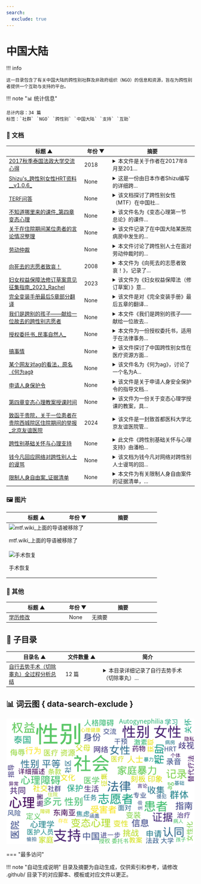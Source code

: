 ```yaml
---
search:
  exclude: true
---
```


# 中国大陆


!!! info

    这一目录包含了有关中国大陆的跨性别社群及非政府组织（NGO）的信息和资源，旨在为跨性别者提供一个互助与支持的平台。



!!! note "📊 统计信息"

    总计内容：34 篇
    标签：`社群` `NGO` `跨性别` `中国大陆` `支持` `互助`



### 📄 文档

<table>
<thead><tr>
<th style="width: 40%" data-sortable="true" data-sort-direction="asc" data-sort-type="text">标题 ▲</th>
<th style="width: 15%" data-sortable="true" data-sort-direction="desc" data-sort-type="year">年份 ▼</th>
<th style="width: 45%">摘要</th>
</tr></thead>
<tbody>
<tr data-name="2017秋季泰国法政大学交流心得" data-year="2018" data-date="2024-10-29 06:02:55">
                <td><a href="2017秋季泰国法政大学交流心得_page" class="md-button">2017秋季泰国法政大学交流心得</a></td>
                <td class="year-cell">2018</td>
                <td class="description-cell"><details markdown>
                    <summary>本文件是关于作者在2017年8月至201...</summary>
                    <div class="description">
                        本文件是关于作者在2017年8月至2018年期间在泰国法政大学（Thammasat University）进行为期半年的交流学习的心得体会。作者详细描述了在泰国的学习经历、生活适应以及与来自不同国家的朋友们的交流互动。文件中提到了泰国的高等教育体制，法政大学的校区、科系设置及其历史背景，强调了东南亚性别议题的重要性与复杂性。

作者在交流过程中选修了基础泰语、东南亚性别研究及东南亚企业社会责任课程，分享了自己在课堂上及课外活动中的见闻和感悟，特别指出了性别平等及女性地位的相关讨论，以及东南亚地区“变性人”文化的独特现象。作者还描述了在清迈、孔敬府、普吉岛等地的旅行经历，感受到了泰国丰富的文化和温暖的人情，表达了对这片土地及其人民的深厚情谊。 

文中提到的部分观点，如关于女性在家庭中的话语权和东南亚国家父权制的挑战，深刻反映了当代性别议题的现实。作者最后对自己的交换生活表示留恋，期待未来再次与泰国相见。
                        <br>年份：2018
                        <br>收录日期：2024-10-29 06:02:55
                    </div>
                </details></td>
            </tr>
<tr data-name="Shizu's_跨性别女性HRT资料__v1.0.6_" data-year="None" data-date="2025-02-05">
                <td><a href="Shizu's_跨性别女性HRT资料__v1.0.6__page" class="md-button">Shizu's_跨性别女性HRT资料__v1.0.6_</a></td>
                <td class="year-cell">None</td>
                <td class="description-cell"><details markdown>
                    <summary>这是一份由日本作者Shizu编写的详细跨...</summary>
                    <div class="description">
                        这是一份由日本作者Shizu编写的详细跨性别女性激素替代疗法（HRT）指南，旨在为亚洲地区，特别是中国大陆的跨性别女性提供医学知识与支持。文档版本为v1.0.6，包含多个修订记录，如细节改进和排版调整。具体来说，这份指南涵盖了HRT的基本介绍、性激素的种类与作用、雌激素的详细描述及其治疗目的，并列出了不同激素的效果和风险评估，包括雌激素与血栓风险，以及口服雌二醇对乳癌和血栓的影响。此外，指南中提到了一些对女性化和去男性化的重要激素水平，具体数值被引用用于帮助理解预期效果，例如测试和目标激素水平。文件还介绍了不同药物的给药途径，治疗的可能性及其生理变化时间线。作者深入研究了跨性别女性的医疗需求，并推荐了国外药商供参考，用以帮助那些可能对药品资源缺乏认知或经济能力有限的人。文档意在通过详尽的数据图表和研究结果，帮助受众做出更理智的健康决定，从而减少不适当用药带来的风险。这份指南还以更新日志和推荐的药商链接为特色，便于读者获取最新准确信息，同时交流与学习。此外，通过引用学术文献和医疗图表，帮助用户更好地理解复杂的生理学与药理学信息，对正在考虑或已在进行激素治疗的跨性别女性具有重要的实用和指导价值。
                        <br>年份：None
                        <br>收录日期：2025-02-05
                    </div>
                </details></td>
            </tr>
<tr data-name="TERF问答" data-year="None" data-date="2024-12-13 05:32:01">
                <td><a href="TERF问答_page" class="md-button">TERF问答</a></td>
                <td class="year-cell">None</td>
                <td class="description-cell"><details markdown>
                    <summary>该文档探讨了跨性别女性（MTF）在中国社...</summary>
                    <div class="description">
                        该文档探讨了跨性别女性（MTF）在中国社会中所面临的刻板印象与社会期待，反思了跨性别女性对传统性别角色的挑战及其对女性共同经验的理解。文中指出，一部分跨性别女性在社会中可能呈现出对女性刻板印象的迎合，这部分现象与她们自身身份的认同与社会认可的缺乏有关。同时，也提到了一些跨性别女性在传统男性主导的行业（如科学和电子竞技）中的贡献，展现出她们如何通过自己的存在冲击性别刻板印象。文章还辩论了性别认同与女性共同经历之间的关系，以及跨性别女性是否会挤占顺性别女性的生存空间。文末强调，顺性别女性与跨性别女性共同面对的职业歧视问题更应当成为关注重点，而非内讧争夺空间。
                        <br>年份：None
                        <br>收录日期：2024-12-13 05:32:01
                    </div>
                </details></td>
            </tr>
<tr data-name="不知道哪里来的课件_第四章变态心理" data-year="None" data-date="2024-11-02 02:36:13">
                <td><a href="不知道哪里来的课件_第四章变态心理_page" class="md-button">不知道哪里来的课件_第四章变态心理</a></td>
                <td class="year-cell">None</td>
                <td class="description-cell"><details markdown>
                    <summary>该文件名为《变态心理第一节 总论》的课件...</summary>
                    <div class="description">
                        该文件名为《变态心理第一节 总论》的课件，涉及变态心理学的基本概念、判断标准以及分类等多个方面。内容阐述了异常心理和心理变态的相对性，强调了心理变态不仅是医疗问题，更是社会问题。文件中详细介绍了异常心理的判断标准，包括经验、统计学、医学和社会适应等多个维度，并且进行了异常心理的理论模式分类。进一步探讨了焦虑性障碍和抑郁性神经症的成因、分类和心理干预方法，包括生物学、心理分析、学习理论等多种理论角度的解释。文件还涉及到人格障碍和性心理障碍的定义、特征与分类，探讨了这些障碍与社会环境的关系，强调了心理健康干预的重要性。文中提及的内容适用于心理学研究、心理健康教育及社会工作等多个领域，对理解跨性别个体及其心理状态具有提示意义。
                        <br>年份：None
                        <br>收录日期：2024-11-02 02:36:13
                    </div>
                </details></td>
            </tr>
<tr data-name="关于在住院期间某位患者的言论情况整理" data-year="None" data-date="2024-12-13 05:32:01">
                <td><a href="关于在住院期间某位患者的言论情况整理_page" class="md-button">关于在住院期间某位患者的言论情况整理</a></td>
                <td class="year-cell">None</td>
                <td class="description-cell"><details markdown>
                    <summary>该文件记录了在中国大陆某医院病房中发生的...</summary>
                    <div class="description">
                        该文件记录了在中国大陆某医院病房中发生的严重事件，涉及对一位患者的偷拍及恶意侮辱行为。文件中 detail 了施害者在病房内偷拍其他病人并在网上发布对受害者的侮辱言论，进一步侵犯其隐私。在详细情况中提到，施害者不仅贬低受害者的家庭，还发表有关受害者的性幻想，甚至对受害者提出死亡威胁，声称与医院医护人员存在串通关系。施害者通过网络社交媒体对受害者进行暴力威胁，称自己已掌握受害者的私人信息，并在病房内对患者进行群体性侮辱，将这位患者称为‘楼管’。文件进一步指出，这种行为不仅侵犯了患者的隐私权，还反映出医院环境中存在的对患者的不公正对待和医务人员与施害者之间的不当交流。
                        <br>年份：None
                        <br>收录日期：2024-12-13 05:32:01
                    </div>
                </details></td>
            </tr>
<tr data-name="劳动仲裁" data-year="None" data-date="2025-01-10">
                <td><a href="劳动仲裁_page" class="md-button">劳动仲裁</a></td>
                <td class="year-cell">None</td>
                <td class="description-cell"><details markdown>
                    <summary>本文件讨论了跨性别人士在面对劳动仲裁时的...</summary>
                    <div class="description">
                        本文件讨论了跨性别人士在面对劳动仲裁时的准备工作及注意事项，内容详细列出了收集证据的步骤与方法。文件强调收集录音与聊天记录的重要性，建议在录音前明确身份，并注意录音不能被编辑或转录。提出若跨性别人士在职场中遭遇解聘，需要为自己收集充分的证据，包括离职通知、邮件记录与考勤表等。针对有公务员身份的跨性别人士，文中警示道流程会更为复杂。文件还建议进行自查，判断是否违反公司规章及解除劳动合同的相关条款，确保在仲裁过程中处于有利地位。同时，联系专业法律人士获取建议也是必要的，提到可以联系“北同跨儿小助手transbjlgbt”获取支持与帮助。
                        <br>年份：None
                        <br>收录日期：2025-01-10
                    </div>
                </details></td>
            </tr>
<tr data-name="向死去的志愿者致哀！" data-year="2008" data-date="2025-01-10">
                <td><a href="向死去的志愿者致哀！_page" class="md-button">向死去的志愿者致哀！</a></td>
                <td class="year-cell">2008</td>
                <td class="description-cell"><details markdown>
                    <summary>本文件为《向死去的志愿者致哀！》，记录了...</summary>
                    <div class="description">
                        本文件为《向死去的志愿者致哀！》，记录了大连彩虹工作组对一名志愿者不幸遇害的哀悼与反思。该志愿者是一名30多岁的跨性别性工作者，生活在经济条件较差的地区。他不顾家庭的压力与贫困，依然积极参与为社区提供安全套和润滑剂等服务，努力为需要帮助的人群提供支持。文章详细描述了这名志愿者在2008年4月23日的遇害经过，包括他在“点”上的工作、求救电话的情况，以及志愿者们对此事件的反应与处理。同时，该工作组呼吁社区朋友们共同协助善后，照顾遇害者的母亲，体现了对这位普通而伟大的志愿者的深切怀念与支持。
                        <br>年份：2008
                        <br>收录日期：2025-01-10
                    </div>
                </details></td>
            </tr>
<tr data-name="妇女权益保障法修订草案意见征集指南_2023_Rachel" data-year="2023" data-date="2024-11-23 03:20:00">
                <td><a href="妇女权益保障法修订草案意见征集指南_2023_Rachel_page" class="md-button">妇女权益保障法修订草案意见征集指南_2023_Rachel</a></td>
                <td class="year-cell">2023</td>
                <td class="description-cell"><details markdown>
                    <summary>该文件为《妇女权益保障法（修订草案）》意...</summary>
                    <div class="description">
                        该文件为《妇女权益保障法（修订草案）》意见征集指南，旨在向全社会公开征求对该修订草案的意见。文件阐述了法律对女性权益的重要性，尤其是如何影响多元性别群体的权益，包括女同性恋者和跨性别女性的权益。内容涵盖了性别平等、性教育、性侵害和非歧视原则等多个方面，指出这些内容与多元性别群体的权益密切相关。文中强调如果关注多元性别群体权益，应充分利用这次意见征集的机会表达自己的声音，并提供了具体的意见提出步骤。文件最后还提供了针对多元性别群体的具体法律建议，如在法律条款中加入性别平等评估，删除可能加强性别刻板印象的条款，以及对非婚生育女性的权益进行保护等。
                        <br>年份：2023
                        <br>收录日期：2024-11-23 03:20:00
                    </div>
                </details></td>
            </tr>
<tr data-name="完全变装手册最后5章部分翻译" data-year="None" data-date="2024-12-13 05:32:01">
                <td><a href="完全变装手册最后5章部分翻译_page" class="md-button">完全变装手册最后5章部分翻译</a></td>
                <td class="year-cell">None</td>
                <td class="description-cell"><details markdown>
                    <summary>该文件是对《完全变装手册》最后五章的翻译...</summary>
                    <div class="description">
                        该文件是对《完全变装手册》最后五章的翻译，翻译者为@shiiny_kitty，在百度变装吧发布。该手册主要涉及跨性别及变装文化，具体包括了一系列的任务和指导，旨在帮助变装者更好地体验和融入女性身份。文件中的任务包括化妆、穿衣、在公共场合被女性化妆、接受雇佣等，这些任务不仅强调了外表的女性化标准，也触及了心理和社交层面的挑战。文件通过一系列幽默而露骨的指令，鼓励参与者逐步接受和拥抱他们的变装身份。这些内容展现了变装者在过渡过程中所面临的各种情感和社会因素，以及他们努力融入女性化生活的决心和挣扎。
                        <br>年份：None
                        <br>收录日期：2024-12-13 05:32:01
                    </div>
                </details></td>
            </tr>
<tr data-name="我们是跨别的孩子——献给一位故去的跨性别志愿者" data-year="None" data-date="2025-01-10">
                <td><a href="我们是跨别的孩子——献给一位故去的跨性别志愿者_page" class="md-button">我们是跨别的孩子——献给一位故去的跨性别志愿者</a></td>
                <td class="year-cell">None</td>
                <td class="description-cell"><details markdown>
                    <summary>本文件《我们是跨别的孩子——献给一位故去...</summary>
                    <div class="description">
                        本文件《我们是跨别的孩子——献给一位故去的跨性别志愿者》旨在缅怀一位对跨性别群体做出贡献的志愿者，表达对其生命的尊重与怀念。尽管正文为空，文件标题本身传达了对跨别者的关怀与同情，暗示了志愿者在推动跨性别权利与福祉方面的努力和影响。可能包含社群对逝者的共同回忆、对其倡导活动的总结，以及对跨性别群体尚存挑战的反思。此文件为社群措施和支持的重要记录，反映了多元性别社群的团结与悼念文化。
                        <br>年份：None
                        <br>收录日期：2025-01-10
                    </div>
                </details></td>
            </tr>
<tr data-name="授权委托书_民事自然人_" data-year="None" data-date="2025-01-10">
                <td><a href="授权委托书_民事自然人__page" class="md-button">授权委托书_民事自然人_</a></td>
                <td class="year-cell">None</td>
                <td class="description-cell"><details markdown>
                    <summary>本文件为一份授权委托书，适用于在法律事务...</summary>
                    <div class="description">
                        本文件为一份授权委托书，适用于在法律事务中委托代理人处理相关事宜。授权委托书包含委托人的基本信息如姓名、地址与联系电话，以及受委托人的信息。文件中规定了委托的权限，包括进行和解、辩论、申请回避、提供证据、代收诉讼文书、代交诉讼费、接收款项、提起上诉等多项法律行为的权利。这种特殊授权的定义，反映了法律程序中的正式性与严谨性，适用于涉及法律纠纷情况下的专业代理需求。
                        <br>年份：None
                        <br>收录日期：2025-01-10
                    </div>
                </details></td>
            </tr>
<tr data-name="搞事情" data-year="None" data-date="2024-12-13 05:32:01">
                <td><a href="搞事情_page" class="md-button">搞事情</a></td>
                <td class="year-cell">None</td>
                <td class="description-cell"><details markdown>
                    <summary>该文件探讨了中国跨性别女性在医疗资源方面...</summary>
                    <div class="description">
                        该文件探讨了中国跨性别女性在医疗资源方面遇到的挑战，特别是与荷尔蒙替代疗法 (HRT) 有关的药物获得问题。文件中提到，由于在中国医疗资源稀缺，跨性别女性即使持有医生开具的诊断信和处方，仍需在灰色或地下市场购买必要的药物。政府对灰色市场采取了打压措施，这可能导致跨性别女性在没有任何合法途径获取药物的情况下，面临致命风险。文中引用了2018年11月6日中国代表在联合国的讲话，声称中国保护LGBT群体的健康权，承诺向所有公民提供免费基本卫生服务，但现实情况显然与这一承诺大相径庭。文件还提及社交媒体上的帖子和相关法律活动，反映了社会对LGBT话题的宽容度以及言论自由的现状。
                        <br>年份：None
                        <br>收录日期：2024-12-13 05:32:01
                    </div>
                </details></td>
            </tr>
<tr data-name="某个网友对ag的看法，原名《何为ag》" data-year="None" data-date="2025-01-10">
                <td><a href="某个网友对ag的看法，原名《何为ag》_page" class="md-button">某个网友对ag的看法，原名《何为ag》</a></td>
                <td class="year-cell">None</td>
                <td class="description-cell"><details markdown>
                    <summary>该文件名为《何为ag》，讨论了一个名为A...</summary>
                    <div class="description">
                        该文件名为《何为ag》，讨论了一个名为Autogynephilia的性心理概念，该概念由加拿大性学家Ray Blanchard提出。文件中详细阐述了Autogynephilia这一现象的定义及其与跨性别（TS）的关系，试图分类与描述这一现象的多样性和复杂性。文中指出，Autogynephilia是指男性通过想象自己成为女性而获得性兴奋的现象，并与变装癖（CD）和传统跨性别者的体验进行了比较。作者提到此类现象可能导致个体的性别认同困扰和术后后悔，同时引用了一些相关的真实案例和叙述，探讨了相关的心理过程和社会认知。此文通过对AG现象的深入分析，意在减少对变装和跨性别者的误解，并激发对这一复杂主题的进一步研究与讨论。
                        <br>年份：None
                        <br>收录日期：2025-01-10
                    </div>
                </details></td>
            </tr>
<tr data-name="申请人身保护令" data-year="None" data-date="2025-01-10">
                <td><a href="申请人身保护令_page" class="md-button">申请人身保护令</a></td>
                <td class="year-cell">None</td>
                <td class="description-cell"><details markdown>
                    <summary>该文件是关于申请人身安全保护令的指导文档...</summary>
                    <div class="description">
                        该文件是关于申请人身安全保护令的指导文档，旨在帮助遭受家庭暴力或面临家庭暴力危险的个体申请法律保护。文件中详细说明了申请人身保护令的个案背景，以及申请的法律依据，引用了《中华人民共和国反家庭暴力法》的相关条款，包括申请的条件、流程和期限。特别强调了申请人在遭遇家庭暴力时，需要提供的证据材料，以及要求法院在72小时内作出裁定或驳回的法律规定。文件还提供了申请书的模板，帮助申请人清楚地列出个人信息、被申请人信息及具体申请事项，确保申请材料齐全，以提高申请成功的可能性。
                        <br>年份：None
                        <br>收录日期：2025-01-10
                    </div>
                </details></td>
            </tr>
<tr data-name="第四章变态心理教案授课时间" data-year="None" data-date="2024-11-02 02:36:03">
                <td><a href="第四章变态心理教案授课时间_page" class="md-button">第四章变态心理教案授课时间</a></td>
                <td class="year-cell">None</td>
                <td class="description-cell"><details markdown>
                    <summary>该文件为一份关于变态心理学授课的教案，具...</summary>
                    <div class="description">
                        该文件为一份关于变态心理学授课的教案，具体内容涵盖了变态心理的定义、判断标准、常见的性心理障碍、人格障碍及其分类等多个方面。教案的主要目的是使医学心理学专业的学生掌握变态心理的基本概念及其分类，了解心理障碍的干预方法。文件中详细介绍了变态心理的四种主要判断标准：经验标准、统计学标准、医学标准和社会适应标准，并将心理障碍按照WHO的分类法分为十大类，重点讨论了性心理障碍与人格障碍的特点。文中还提到了一些理论模式，如心理生物学理论、心理动力学理论、行为理论及人本主义理论，分别从不同的角度探讨变态心理的成因和发展。同时，内容中也提供了一些该领域的参考资料，便于学生进行深入学习。
                        <br>年份：None
                        <br>收录日期：2024-11-02 02:36:03
                    </div>
                </details></td>
            </tr>
<tr data-name="致函于贵院，关于一位患者在贵院西城院区住院期间的举报_北京友谊医院" data-year="2024" data-date="2024-12-13 05:32:01">
                <td><a href="致函于贵院，关于一位患者在贵院西城院区住院期间的举报_北京友谊医院_page" class="md-button">致函于贵院，关于一位患者在贵院西城院区住院期间的举报_北京友谊医院</a></td>
                <td class="year-cell">2024</td>
                <td class="description-cell"><details markdown>
                    <summary>该文件是一封致首都医科大学北京友谊医院管...</summary>
                    <div class="description">
                        该文件是一封致首都医科大学北京友谊医院管理团队的正式信函，主要投诉一名叫史尧的患者在医院住院期间对其他病人实施的多种不当行为，以及相关医护人员可能的协助。在信中，举报者详细描述了史尧在医院中对隔壁病床的病人进行了侮辱、偷拍和侵犯隐私等行为，尤其提到他在社交平台上的公开内容显示其与医护人员密切互动，并对受害者实施了网络暴力和死亡威胁。信中呼吁医院对此事展开调查，以维护患者的权益和医院的声誉，并确保患者及工作人员的安全。
                        <br>年份：2024
                        <br>收录日期：2024-12-13 05:32:01
                    </div>
                </details></td>
            </tr>
<tr data-name="跨性别基础关怀与心理支持" data-year="None" data-date="2025-01-10">
                <td><a href="跨性别基础关怀与心理支持_page" class="md-button">跨性别基础关怀与心理支持</a></td>
                <td class="year-cell">None</td>
                <td class="description-cell"><details markdown>
                    <summary>此文件《跨性别基础关怀与心理支持》由潘柏...</summary>
                    <div class="description">
                        此文件《跨性别基础关怀与心理支持》由潘柏林主编，展现了跨性别者的健康照护和心理支持的重要性。文件中详细定义了跨性别的概念，包括跨性别者与其出生时指定的生理性别不符的性质，并阐述了对跨性别者及其家庭的关爱表达。文中提到，跨性别者并非心理障碍，而是经历了社会环境和自我认同的冲突。在内容中，作者引述了凯特·伯恩斯坦关于性别认同的深刻反思，并提供了跨性别医疗的资源与支持结构，包括“性别工程”的治疗序列和专业的心理支持服务。文件中还列出了社会支持的需，强调了良好的社会环境对减轻焦虑的重要性，以及如何通过科学的解释推动社会对跨性别者的理解。同时，资料中附带了关于父母与家属如何理解和支持跨性别孩子的相关信息，帮助他们在经历身份转变时获得必要的理解与关怀。
                        <br>年份：None
                        <br>收录日期：2025-01-10
                    </div>
                </details></td>
            </tr>
<tr data-name="钱今凡回应网络对跨性别人士的谩骂" data-year="None" data-date="2025-01-10">
                <td><a href="钱今凡回应网络对跨性别人士的谩骂_page" class="md-button">钱今凡回应网络对跨性别人士的谩骂</a></td>
                <td class="year-cell">None</td>
                <td class="description-cell"><details markdown>
                    <summary>该文档为钱今凡对网络对跨性别人士谩骂的回...</summary>
                    <div class="description">
                        该文档为钱今凡对网络对跨性别人士谩骂的回应，详细表达了他在面对社会歧视时的个人经历和观点。作者引用了《南方都市报》的报道，回应了对他变性决策的误解与攻击，并深入探讨了变性、性别不平等及社会观念的联系。文中指出，变性这一现象是人类本性的一部分，历史上性别不平等的根源在于封建专制的男权统治，而现代社会的进步需要颠覆这些陈旧观念，推动平等与尊严的实现。钱今凡还强调，他的变性决策是基于个人内在的必然要求，而非外部压力或社会追求，反映了他对自我身份认同的坚定追求。文中也提到社会对于变性人的偏见和歧视，以及如何看待和解释这些现象的重要性。
                        <br>年份：None
                        <br>收录日期：2025-01-10
                    </div>
                </details></td>
            </tr>
<tr data-name="限制人身自由案_证据清单" data-year="None" data-date="2025-01-10">
                <td><a href="限制人身自由案_证据清单_page" class="md-button">限制人身自由案_证据清单</a></td>
                <td class="year-cell">None</td>
                <td class="description-cell"><details markdown>
                    <summary>本文件为有关限制人身自由案件的证据清单，...</summary>
                    <div class="description">
                        本文件为有关限制人身自由案件的证据清单，主要用于记录和收集与家庭暴力及非法拘禁相关的证据材料。文件中详细列举了案主在遭受父母限制自由及家庭暴力时所需收集的证据，包括录音、报警回执、街道调解记录、伤情照片以及受殴打记录等。案主在尝试与父母沟通外出问题时，录音能够记录父母的反对声音，并要求警方出具回执，以备后续申请人身保护令时使用。文件还提醒案主在面对家庭暴力时应保持安全，准备好逃生的资金。并且在采取措施时，要做好与父母关系可能恶化的心理准备。
                        <br>年份：None
                        <br>收录日期：2025-01-10
                    </div>
                </details></td>
            </tr>
</tbody>
</table>


### 🖼️ 图片

<table>
<thead><tr>
<th style="width: 40%" data-sortable="true" data-sort-direction="asc" data-sort-type="text">标题 ▲</th>
<th style="width: 15%" data-sortable="true" data-sort-direction="desc" data-sort-type="year">年份 ▼</th>
<th style="width: 45%">摘要</th>
</tr></thead>
<tbody>
<tr class="image-row">
                <td colspan="3">
                    <div class="image-item">
                        <img src="mtf.wiki_上面的导语被移除了.jpg" alt="mtf.wiki_上面的导语被移除了" />
                        <p>mtf.wiki_上面的导语被移除了</p>
                    </div>
                </td>
            </tr>
<tr class="image-row">
                <td colspan="3">
                    <div class="image-item">
                        <img src="手术恢复.jpg" alt="手术恢复" />
                        <p>手术恢复</p>
                    </div>
                </td>
            </tr>
</tbody>
</table>


### 📎 其他

<table>
<thead><tr>
<th style="width: 40%" data-sortable="true" data-sort-direction="asc" data-sort-type="text">标题 ▲</th>
<th style="width: 15%" data-sortable="true" data-sort-direction="desc" data-sort-type="year">年份 ▼</th>
<th style="width: 45%">摘要</th>
</tr></thead>
<tbody>
<tr data-name="学历修改" data-year="None" data-date="9999-12-31">
                <td><a href="学历修改.pptx" class="md-button">学历修改</a></td>
                <td class="year-cell">None</td>
                <td class="description-cell">无摘要</td>
            </tr>
</tbody>
</table>


## 📁 子目录

<table>
<thead><tr>
<th style="width: 30%" data-sortable="true" data-sort-direction="asc" data-sort-type="text">目录名 ▲</th>
<th style="width: 20%" data-sortable="true" data-sort-direction="asc" data-sort-type="text">文件数量 ▲</th>
<th style="width: 50%">简介</th>
</tr></thead>
<tbody>
<tr data-name="自行去势手术（切除睾丸）全过程分析总结" data-count="12" data-date="0000-00-00">
                <td><a href="自行去势手术（切除睾丸）全过程分析总结" class="md-button">自行去势手术（切除睾丸）全过程分析总结</a></td>
                <td class="count-cell">12 篇</td>
                <td class="description-cell"><details markdown>
                    <summary>本目录详细记录了自行去势手术（切除睾丸）...</summary>
                    <div class="description">
                        本目录详细记录了自行去势手术（切除睾丸）的全过程，旨在为有类似经历或正在考虑此类手术的多元性别个体提供参考和支持。文件内容包括术前的准备工作、医疗资源的整理、术中的注意事项以及手术后的生活经历分享。通过这些记录，读者能够更全面地了解这一过程的各个环节，从术前的心理和身体准备，到手术当天的实际体验，再到术后恢复和生活的调整。这样的信息分享不仅体现了个人经历的多样性，也为其他正在经历或即将经历同样情况的人提供了宝贵的第一手资料。文档中包含的观察记录和注意事项尤其重要，帮助减少前往手术过程中可能面临的焦虑和不安，同时提供了专业护理的建议，确保在特殊情况下能够得到适当的照顾。
                        <br>文件数量：12 篇
                    </div>
                </details></td>
            </tr>
</tbody>
</table>


## 📊 词云图 { data-search-exclude }

![词云图](abstracts_wordcloud.png)


<script>
const sortFunctions = {
    year: (a, b, direction) => {
        a = a === '未知' ? '0000' : a;
        b = b === '未知' ? '0000' : b;
        return direction === 'desc' ? b.localeCompare(a) : a.localeCompare(b);
    },
    count: (a, b, direction) => {
        const aNum = parseInt(a.match(/\d+/)?.[0] || '0');
        const bNum = parseInt(b.match(/\d+/)?.[0] || '0');
        return direction === 'desc' ? bNum - aNum : aNum - bNum;
    },
    text: (a, b, direction) => {
        return direction === 'desc' 
            ? b.localeCompare(a, 'zh-CN') 
            : a.localeCompare(b, 'zh-CN');
    }
};

document.addEventListener('DOMContentLoaded', function() {
    document.querySelectorAll('th[data-sortable="true"]').forEach(th => {
        th.style.cursor = 'pointer';
        th.addEventListener('click', () => sortTable(th));
        
        if (th.getAttribute('data-sort-direction')) {
            sortTable(th, true);
        }
    });
});

function sortTable(th, isInitial = false) {
    const table = th.closest('table');
    const tbody = table.querySelector('tbody');
    const colIndex = Array.from(th.parentNode.children).indexOf(th);
    
    // Store original rows with their sort values
    const rowsWithValues = Array.from(tbody.querySelectorAll('tr')).map(row => ({
        element: row,
        value: row.children[colIndex].textContent.trim(),
        html: row.innerHTML
    }));
    
    // Toggle or set initial sort direction
    const currentDirection = th.getAttribute('data-sort-direction');
    const direction = isInitial ? currentDirection : (currentDirection === 'desc' ? 'asc' : 'desc');
    
    // Update sort indicators
    th.closest('tr').querySelectorAll('th').forEach(header => {
        if (header !== th) {
            header.textContent = header.textContent.replace(/ [▼▲]$/, '');
            header.removeAttribute('data-sort-direction');
        }
    });
    
    th.textContent = th.textContent.replace(/ [▼▲]$/, '') + (direction === 'desc' ? ' ▼' : ' ▲');
    th.setAttribute('data-sort-direction', direction);
    
    // Get sort function based on column type
    const sortType = th.getAttribute('data-sort-type') || 'text';
    const sortFn = sortFunctions[sortType] || sortFunctions.text;
    
    // Sort rows
    rowsWithValues.sort((a, b) => sortFn(a.value, b.value, direction));
    
    // Clear and rebuild tbody
    tbody.innerHTML = '';
    rowsWithValues.forEach(row => {
        const tr = document.createElement('tr');
        tr.innerHTML = row.html;
        tbody.appendChild(tr);
    });
}

</script>
 

<div class="grid" markdown>

=== "最多访问"



</div>


!!! note "自动生成说明"
    目录及摘要为自动生成，仅供索引和参考，请修改 .github/ 目录下的对应脚本、模板或对应文件以更正。
